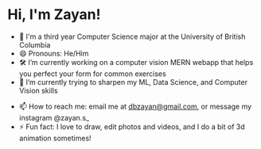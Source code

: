 <!-- ### Hi there 👋 -->

<!-- **zayan-sheikh/zayan-sheikh** is a ✨ _special_ ✨ repository because its `README.md` (this file) appears on your GitHub profile. -->

<!-- Here are some ideas to get you started: -->

# Hi, I'm Zayan!

- 📖 I'm a third year Computer Science major at the University of British Columbia
- 😄 Pronouns: He/Him
- 🛠️ I’m currently working on a computer vision MERN webapp that helps you perfect your form for common exercises
- 🌱 I’m currently trying to sharpen my ML, Data Science, and Computer Vision skills
<!-- - 👯 I’m looking to collaborate on ...
- 🤔 I’m looking for help with ...
- 💬 Ask me about ... -->
- 📫 How to reach me: email me at dbzayan@gmail.com, or message my instagram @zayan.s\_
- ⚡ Fun fact: I love to draw, edit photos and videos, and I do a bit of 3d animation sometimes!
